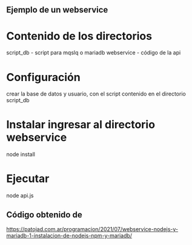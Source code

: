 ## Ejemplo de un webservice

# Contenido de los directorios
script_db  - script para mqslq o mariadb
webservice - código de la api

# Configuración
crear la base de datos y usuario, con el script contenido en el directorio script_db

# Instalar  ingresar al directorio webservice
node install

# Ejecutar
node api.js

## Código obtenido de
https://patojad.com.ar/programacion/2021/07/webservice-nodejs-y-mariadb-1-instalacion-de-nodejs-npm-y-mariadb/

